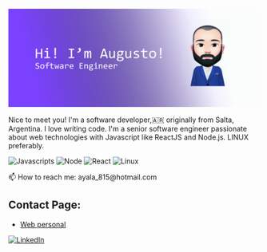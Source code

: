 <img src="https://github.com/AugustoAyala/AugustoAyala/blob/master/image.jpg" alt="LinkedIn"/></a>  


Nice to meet you! I'm a software developer,:argentina: originally from Salta, Argentina. I love writing code. I'm a senior software engineer passionate about web technologies with Javascript like  ReactJS and Node.js. LINUX preferably.
<p><img alt="Javascripts" src="https://img.shields.io/badge/-Javascript-yellow" /> <img alt="Node" src="https://img.shields.io/badge/-Node.js-green" /> <img alt="React" src="https://img.shields.io/badge/-React-blue" /> <img alt="Linux" src="https://img.shields.io/badge/-Linux-orange" />
</p>
📫 How to reach me: ayala_815@hotmail.com

## Contact Page:

- [ Web personal](https://ayalaaugusto.github.io/pagina-augusto/)  
<p>
<a href="https://www.linkedin.com/in/augustoanibalayala">
<img src="https://img.shields.io/badge/-LinkedIn-%233781da" alt="LinkedIn"/></a> 
</p>
<!--
**AugustoAyala/AugustoAyala** is a ✨ _special_ ✨ repository because its `README.md` (this file) appears on your GitHub profile.

Here are some ideas to get you started:

- 🔭 I’m currently working on ...
- 🌱 I’m currently learning ...
- 👯 I’m looking to collaborate on ...
- 🤔 I’m looking for help with ...
- 💬 Ask me about ...
- 📫 How to reach me: ...
- 😄 Pronouns: ...
- ⚡ Fun fact: ...
-->
